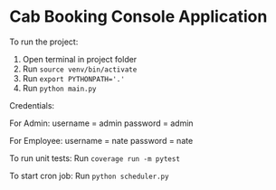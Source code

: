 # Cab Booking Console Application

To run the project:
1. Open terminal in project folder
2. Run `source venv/bin/activate`
3. Run `export PYTHONPATH='.'`
4. Run `python main.py`

Credentials:

For Admin:
username = admin
password = admin

For Employee:
username = nate
password = nate


To run unit tests:
Run `coverage run -m pytest`

To start cron job:
Run `python scheduler.py`